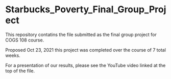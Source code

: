 # Starbucks_Poverty_Final_Group_Project
This repository contatins the file submitted as the final group project for COGS 108 course.

Proposed Oct 23, 2021 this project was completed over the course of 7 total weeks. 

For a presentation of our results, please see the YouTube video linked at the top of the file.
